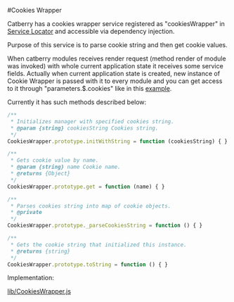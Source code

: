 #Cookies Wrapper

Catberry has a cookies wrapper service registered as "cookiesWrapper" in [Service Locator](https://github.com/pragmadash/catberry-locator/blob/master/README.md) and accessible via dependency injection.

Purpose of this service is to parse cookie string and then get cookie values.

When catberry modules receives render request (method render of module was invoked) with whole current application state it receives some service fields.
Actually when current application state is created, new instance of Cookie Wrapper is passed with it to every module and you can get access to it through "parameters.$$.$cookies" like in this [example](../../example/catberry_modules/chat/ChatModule.js#L175).

Currently it has such methods described below:

```javascript
/**
 * Initializes manager with specified cookies string.
 * @param {string} cookiesString Cookies string.
 */
CookiesWrapper.prototype.initWithString = function (cookiesString) { }

/**
 * Gets cookie value by name.
 * @param {string} name Cookie name.
 * @returns {Object}
 */
CookiesWrapper.prototype.get = function (name) { }

/**
 * Parses cookies string into map of cookie objects.
 * @private
 */
CookiesWrapper.prototype._parseCookiesString = function () { }

/**
 * Gets the cookie string that initialized this instance.
 * @returns {string}
 */
CookiesWrapper.prototype.toString = function () { }
```

Implementation:

[lib/CookiesWrapper.js](../../lib/CookiesWrapper.js)